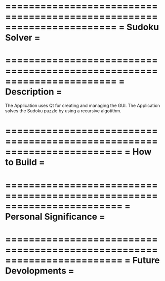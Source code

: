 =======================================================================
=                           Sudoku Solver                             =
=======================================================================

=======================================================================
=                           Description                               =
=======================================================================

The Application uses Qt for creating and managing the GUI.
The Application solves the Sudoku puzzle by using a recursive algotithm.

========================================================================
=                          How to Build                                =
========================================================================

========================================================================
=                      Personal Significance                           =
========================================================================

========================================================================
=                        Future Devolopments                           =
========================================================================
